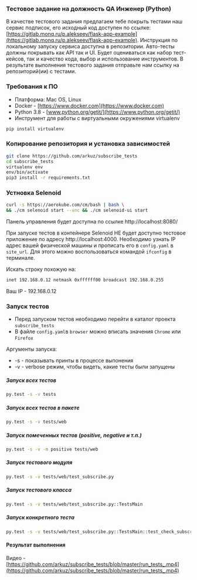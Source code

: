 ### Тестовое задание на должность QA Инженер (Python)
В качестве тестового задания предлагаем тебе покрыть тестами наш сервис подписок, его исходный код доступен по ссылке: [https://gitlab.monq.ru/p.alekseev/flask-app-example](https://gitlab.monq.ru/p.alekseev/flask-app-example). Инструкция по локальному запуску сервиса доступна в репозитории. Авто-тесты должны покрывать как API так и UI.
Будет оцениваться как набор тест-кейсов, так и качество кода, выбор и использование инструментов.
В результате выполнения тестового задания отправьте нам ссылку на репозиторий(ии) с тестами.


### Требования к ПО
- Платформа: Mac OS, Linux
- Docker - [https://www.docker.com](https://www.docker.com)
- Python 3.8 - [www.python.org/getit/](https://www.python.org/getit/)
- Инструмент для работы с виртуальными окружениями virtualenv
```bash
pip install virtualenv
```

### Копирование репозитория и установка зависимостей
```bash
git clone https://github.com/arkuz/subscribe_tests
cd subscribe_tests
virtualenv env
env/bin/activate
pip3 install -r requirements.txt
```

### Устновка Selenoid

```bash
curl -s https://aerokube.com/cm/bash | bash \
&& ./cm selenoid start --vnc && ./cm selenoid-ui start
```
Панель управления будет доступна по ссылке http://localhost:8080/

При запуске тестов в контейнере Selenoid НЕ будет доступно тестовое приложение по адресу http://localhost:4000. Необходимо узнать IP адрес вашей физической машины и прописать его в `config.yaml` в `site_url`. Для этого можно воспользоваться командой `ifconfig` в терминале.

Искать строку похожую на:
```bash
inet 192.168.0.12 netmask 0xffffff00 broadcast 192.168.0.255
```
Ваш IP - 192.168.0.12


### Запуск тестов
 - Перед запуском тестов необходимо перейти в каталог проекта `subscribe_tests`
 - В файле `config.yaml`в `browser` можно вписать значения `Chrome` или `Firefox`


Аргументы запуска:
- -s - показывать принты в процессе выпонения
- -v - verbose режим, чтобы видеть, какие тесты были запущены

##### Запуск всех тестов
```bash
py.test -s -v tests
```

##### Запуск всех тестов в пакете
```bash
py.test -s -v tests/web
```

##### Запуск помеченных тестов (positive, negative и т.п.)
```bash
py.test -s -v -m positive tests/web
```

##### Запуск тестового модуля
```bash
py.test -s -v tests/web/test_subscribe.py
```

##### Запуск тестового класса
```bash
py.test -s -v tests/web/test_subscribe.py::TestsMain
```

##### Запуск конкретного теста
```bash
py.test -s -v tests/web/test_subscribe.py::TestsMain::test_check_subscribe_time
```

#### Результат выполнения
Видео - [https://github.com/arkuz/subscribe_tests/blob/master/run_tests_.mp4](https://github.com/arkuz/subscribe_tests/blob/master/run_tests_.mp4)
